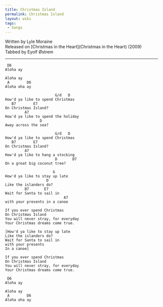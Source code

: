 ```yaml
---
title: Christmas Island
permalink: Christmas Island
layout: wiki
tags:
 - Songs
---
```


Written by Lyle Moraine  
Released on [Christmas in the Heart](Christmas in the Heart)
(2009)  
Tabbed by Eyolf Østrem

* * * * *

     D6
    Aloha ay

    Aloha ay
     A        D6
    Aloha oha ay

                           G/d   D
    How'd ya like to spend Christmas
       B7        E7
    On Christmas Island?
             A7
    How'd ya like to spend the holiday
                    D
    Away across the sea?

                           G/d   D
    How'd ya like to spend Christmas
       B7        E7
    On Christmas Island?
             A7
    How'd ya like to hang a stocking
                           D       D7
    On a great big coconut tree?

                          G
    How'd ya like to stay up late
                       D
    Like the islanders do?
             B7       E7
    Wait for Santa to sail in
                               A7
    with your presents in a canoe

    If you ever spend Christmas
    On Christmas Island
    You will never stray, for everyday
    Your Christmas dreams come true.

    [How'd ya like to stay up late
    Like the islanders do?
    Wait for Santa to sail in
    with your presents
    In a canoe]

    If you ever spend Christmas
    On Christmas Island
    You will never stray, for everyday
    Your Christmas dreams come true.

     D6
    Aloha ay

    Aloha ay
     A        D6
    Aloha oha ay
